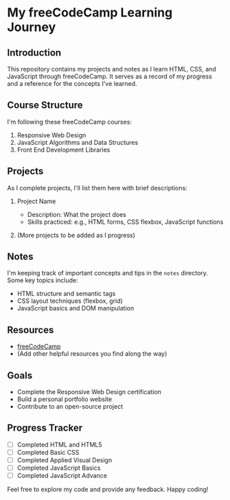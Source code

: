 # My freeCodeCamp Learning Journey

## Introduction
This repository contains my projects and notes as I learn HTML, CSS, and JavaScript through freeCodeCamp. It serves as a record of my progress and a reference for the concepts I've learned.

## Course Structure
I'm following these freeCodeCamp courses:
1. Responsive Web Design
2. JavaScript Algorithms and Data Structures
3. Front End Development Libraries

## Projects
As I complete projects, I'll list them here with brief descriptions:

1. Project Name
   - Description: What the project does
   - Skills practiced: e.g., HTML forms, CSS flexbox, JavaScript functions

2. (More projects to be added as I progress)

## Notes
I'm keeping track of important concepts and tips in the `notes` directory. Some key topics include:
- HTML structure and semantic tags
- CSS layout techniques (flexbox, grid)
- JavaScript basics and DOM manipulation

## Resources
- [freeCodeCamp](https://www.freecodecamp.org/)
- (Add other helpful resources you find along the way)

## Goals
- Complete the Responsive Web Design certification
- Build a personal portfolio website
- Contribute to an open-source project

## Progress Tracker
- [ ] Completed HTML and HTML5
- [ ] Completed Basic CSS
- [ ] Completed Applied Visual Design
- [ ] Completed JavaScript Basics
- [ ] Completed JavaScript Advance

Feel free to explore my code and provide any feedback. Happy coding!
